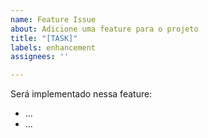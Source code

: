 ```yaml
---
name: Feature Issue
about: Adicione uma feature para o projeto
title: "[TASK]"
labels: enhancement
assignees: ''

---
```


Será implementado nessa feature:
- ...
- ...

